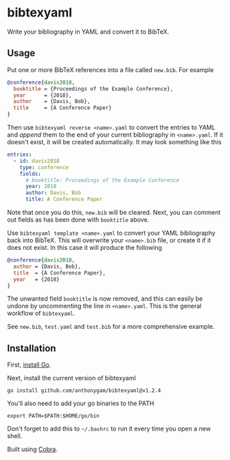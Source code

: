 # bibtexyaml

Write your bibliography in YAML and convert it to BibTeX.

## Usage

Put one or more BibTeX references into a file called `new.bib`. For example

```BibTeX
@conference{davis2018,
  booktitle = {Proceedings of the Example Conference},
  year      = {2018},
  author    = {Davis, Bob},
  title     = {A Conference Paper}
}
```

Then use `bibtexyaml reverse <name>.yaml` to convert the entries to YAML and *append* them to the end of your current bibliography in `<name>.yaml`. If it doesn't exist, it will be created automatically. It may look something like this

```yaml
entries:
  - id: davis2018
    type: conference
    fields:
      # booktitle: Proceedings of the Example Conference
      year: 2018
      author: Davis, Bob
      title: A Conference Paper
```

Note that once you do this, `new.bib` will be cleared. Next, you can comment out fields as has been done with `booktitle` above.

Use `bibtexyaml template <name>.yaml` to convert your YAML bibliography back into BibTeX. This will overwrite your `<name>.bib` file, or create it if it does not exist. In this case it will produce the following

```BibTeX
@conference{davis2018,
  author = {Davis, Bob},
  title  = {A Conference Paper},
  year   = {2018}
}
```

The unwanted field `booktitle` is now removed, and this can easily be undone by uncommenting the line in `<name>.yaml`. This is the general workflow of `bibtexyaml`.

See `new.bib`, `test.yaml` and `test.bib` for a more comprehensive example.

## Installation

First, [install Go](https://go.dev/doc/install).

Next, install the current version of bibtexyaml

`go install github.com/anthonygam/bibtexyaml@v1.2.4`

You'll also need to add your go binaries to the PATH

`export PATH=$PATH:$HOME/go/bin`

Don't forget to add this to `~/.bashrc` to run it every time you open a new shell.

Built using [Cobra](https://github.com/spf13/cobra).
